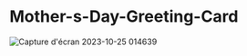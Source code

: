 # Mother-s-Day-Greeting-Card
![Capture d'écran 2023-10-25 014639](https://github.com/faridev18/Mother-s-Day-Greeting-Card/assets/90957442/e3a81a70-1dc0-446d-b37b-1324799486b8)
